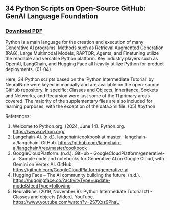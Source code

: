 ## 34 Python Scripts on Open-Source GitHub: GenAI Language Foundation
### [Download PDF](https://drive.google.com/file/d/12es-UTzGvNuByjw7Z01DYHNhxCB8E19d/view?usp=sharing)

Python is a main language for the creation and execution of many Generative AI programs. Methods such as Retrieval Augmented Generation (RAG), Large Multimodal Models, RAPTOR, Agents, and Finetuning utilize the readable and versatile Python platform. Key industry players such as OpenAI, LangChain, and Hugging Face all heavily utilize Python for product deployments. (01-04)

Here, 34 Python scripts based on the ‘Python Intermediate Tutorial’ by NeuralNine were keyed in manually and are available on the open-source GitHub repository. In specific: Classes and Objects, Inheritance, Sockets and Networks, and Recursion were just some of the 11 primary areas covered. The majority of the supplementary files are also included for learning purposes, with the exception of the data.xml file. (05)
#python

References:
01) Welcome to Python.org. (2024, June 14). Python.org. https://www.python.org/
02) Langchain-Ai. (n.d.). langchain/cookbook at master · langchain-ai/langchain. GitHub. https://github.com/langchain-ai/langchain/tree/master/cookbook
03) GoogleCloudPlatform. (n.d.). GitHub - GoogleCloudPlatform/generative-ai: Sample code and notebooks for Generative AI on Google Cloud, with Gemini on Vertex AI. GitHub. https://github.com/GoogleCloudPlatform/generative-ai
04) Hugging Face – The AI community building the future. (n.d.). https://huggingface.co/?activityType=update-model&feedType=following
05) NeuralNine. (2019, November 9). Python Intermediate Tutorial #1 - Classes and objects [Video]. YouTube. https://www.youtube.com/watch?v=2S7Xxz9PhaU
